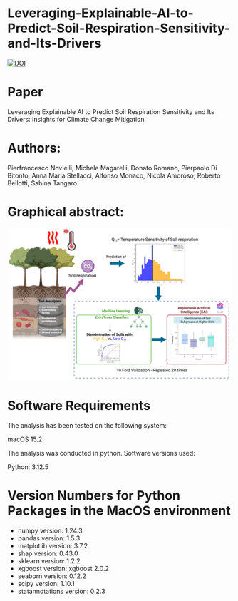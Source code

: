 # Leveraging-Explainable-AI-to-Predict-Soil-Respiration-Sensitivity-and-Its-Drivers
[![DOI](https://zenodo.org/badge/923247823.svg)](https://doi.org/10.5281/zenodo.14751614)

# Paper
Leveraging Explainable AI to Predict Soil Respiration Sensitivity and Its Drivers: Insights for Climate Change Mitigation

# Authors:
Pierfrancesco Novielli, Michele Magarelli, Donato Romano, Pierpaolo Di Bitonto, Anna Maria Stellacci, Alfonso Monaco, Nicola Amoroso, Roberto Bellotti, Sabina Tangaro

# Graphical abstract:
![Graphical abstract](graphical_abstract.png)

# Software Requirements
The analysis has been tested on the following system:

macOS 15.2

The analysis was conducted in python.
Software versions used:

Python: 3.12.5

# Version Numbers for Python Packages in the MacOS environment


* numpy version: 1.24.3
* pandas version: 1.5.3
* matplotlib version: 3.7.2
* shap version: 0.43.0
* sklearn version: 1.2.2
* xgboost version: xgboost 2.0.2
* seaborn version: 0.12.2
* scipy version: 1.10.1
* statannotations version: 0.2.3
